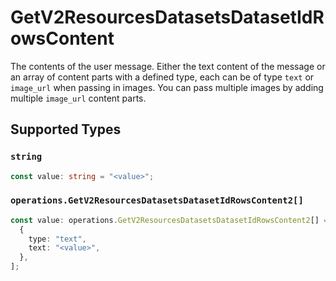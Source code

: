 # GetV2ResourcesDatasetsDatasetIdRowsContent

The contents of the user message. Either the text content of the message or an array of content parts with a defined type, each can be of type `text` or `image_url` when passing in images. You can pass multiple images by adding multiple `image_url` content parts. 


## Supported Types

### `string`

```typescript
const value: string = "<value>";
```

### `operations.GetV2ResourcesDatasetsDatasetIdRowsContent2[]`

```typescript
const value: operations.GetV2ResourcesDatasetsDatasetIdRowsContent2[] = [
  {
    type: "text",
    text: "<value>",
  },
];
```

